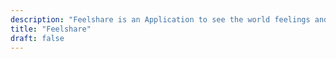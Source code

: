 ```yaml
---
description: "Feelshare is an Application to see the world feelings and yours !"
title: "Feelshare"
draft: false
---
```



